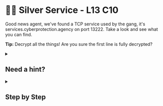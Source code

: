 # 👨‍🍳 Silver Service - L13 C10

Good news agent, we've found a TCP service used by the gang, it's services.cyberprotection.agency on port 13222. Take a look and see what you can find.

**Tip:** Decrypt all the things! Are you sure the first line is fully decrypted?

<details><summary>

## Need a hint?</summary>

> 💡 Hint: Use Cyberchef, the very first line can only be decoded with a certain Rot13 (Lowercase Only)

</details>

<details><summary>

## Step by Step</summary>

- Run `nc services.cyberprotection.agency 1322`
- Here is an example of the response

Pzmxizm bw jm kwvncaml! <- Caesar cipher  rot18
(^_^)?
0n65 0n69 0n83 <- decimal ascii = AES
3840 / (22 - 7)  <-  =  256
0j43 0j42 0j43  <- hex = cbc
xrl = [key value here no need to change] <- = key  
vi = [iv value here no need to change]  <- = iv 
[encrypted message]  <- last line
```

- Put the last line of the response into Cyberchef with the below steps

![cyberchef recipe](/assets/silverservice1.png)

`flag: cdjtDhivVF`

</details>
